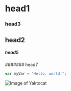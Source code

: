 # head1
### head3
## head2
##### head5
####### head7

``` typescript
var myVar = "Hello, world!";
```

![Image of Yaktocat](https://octodex.github.com/images/yaktocat.png)
